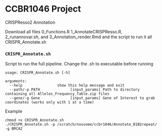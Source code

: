 # CCBR1046 Project 
CRISPResso2 Annotation

Download all files 0_Functions.R 1_AnnotateCRISPResso.R, 2_runannovar.sh, and 3_Annotation_render.Rmd and the script to run it all CRISPR_Annotate.sh
  
 
### `CRISPR_Annotate.sh`
Script to run the full pipeline. 
Change the .sh to executable before running
```
usage: CRISPR_Annotate.sh [-h] 

arguments:
  --help                show this help message and exit
  --path/-p PATH              [input_params] Path to directory containing all Alleles_Frequency_Table.zip files
  --gene/-g Gene              [input_params] Gene of Interest to grab coordinates (works only with 1 at a time)
```
Example
```
chmod +x CRISPR_Annotate.sh
./CRISPR_Annotate.sh -p /scratch/nousome/ccbr1046/Annotate_B1B2repeat/ -g BRCA2

```